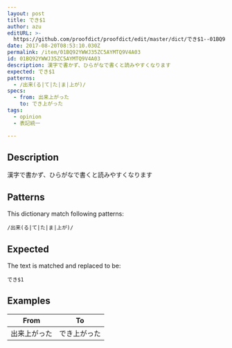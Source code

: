 ```yaml
---
layout: post
title: でき$1
author: azu
editURL: >-
  https://github.com/proofdict/proofdict/edit/master/dict/でき$1--01BQ92YWWJ35ZC5AYMTQ9V4A03.yml
date: 2017-08-20T08:53:10.030Z
permalink: /item/01BQ92YWWJ35ZC5AYMTQ9V4A03
id: 01BQ92YWWJ35ZC5AYMTQ9V4A03
description: 漢字で書かず、ひらがなで書くと読みやすくなります
expected: でき$1
patterns:
  - /出来(る|て|た|ま|上が)/
specs:
  - from: 出来上がった
    to: でき上がった
tags:
  - opinion
  - 表記統一

---
```


## Description

漢字で書かず、ひらがなで書くと読みやすくなります

## Patterns

This dictionary match following patterns:

    /出来(る|て|た|ま|上が)/

## Expected

The text is matched and replaced to be:

    でき$1

## Examples

| From   | To     |
| ------ | ------ |
| 出来上がった | でき上がった |
